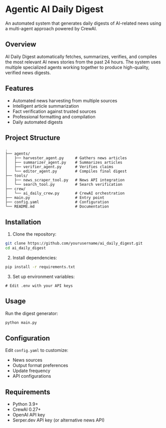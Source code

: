# Agentic AI Daily Digest

An automated system that generates daily digests of AI-related news using a multi-agent approach powered by CrewAI.

## Overview

AI Daily Digest automatically fetches, summarizes, verifies, and compiles the most relevant AI news stories from the past 24 hours. The system uses multiple specialized agents working together to produce high-quality, verified news digests.

## Features

- Automated news harvesting from multiple sources
- Intelligent article summarization
- Fact verification against trusted sources
- Professional formatting and compilation
- Daily automated digests

## Project Structure

```
.
├── agents/
│   ├── harvester_agent.py     # Gathers news articles
│   ├── summarizer_agent.py    # Summarizes articles
│   ├── verifier_agent.py      # Verifies claims
│   └── editor_agent.py        # Compiles final digest
├── tools/
│   ├── news_scraper_tool.py   # News API integration
│   └── search_tool.py         # Search verification
├── crew/
│   └── ai_daily_crew.py       # CrewAI orchestration
├── main.py                    # Entry point
├── config.yaml                # Configuration
└── README.md                  # Documentation
```

## Installation

1. Clone the repository:
```bash
git clone https://github.com/yourusername/ai_daily_digest.git
cd ai_daily_digest
```

2. Install dependencies:
```bash
pip install -r requirements.txt
```

3. Set up environment variables:
```
# Edit .env with your API keys
```

## Usage

Run the digest generator:

```bash
python main.py
```

## Configuration

Edit `config.yaml` to customize:
- News sources
- Output format preferences
- Update frequency
- API configurations

## Requirements

- Python 3.9+
- CrewAI 0.27+
- OpenAI API key
- Serper.dev API key (or alternative news API)

